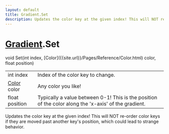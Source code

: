 ```yaml
---
layout: default
title: Gradient.Set
description: Updates the color key at the given index! This will NOT re-order color keys if they are moved past another key's position, which could lead to strange behavior.
---
```

# [Gradient]({{site.url}}/Pages/Reference/Gradient.html).Set

<div class='signature' markdown='1'>
void Set(int index, [Color]({{site.url}}/Pages/Reference/Color.html) color, float position)
</div>

|  |  |
|--|--|
|int index|Index of the color key to change.|
|[Color]({{site.url}}/Pages/Reference/Color.html) color|Any color you like!|
|float position|Typically a value between 0-1! This is the              position of the color along the 'x-axis' of the gradient.|

Updates the color key at the given index! This will NOT
re-order color keys if they are moved past another key's position,
which could lead to strange behavior.



